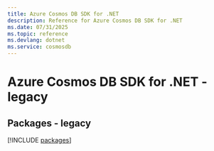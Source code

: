 ```yaml
---
title: Azure Cosmos DB SDK for .NET
description: Reference for Azure Cosmos DB SDK for .NET
ms.date: 07/31/2025
ms.topic: reference
ms.devlang: dotnet
ms.service: cosmosdb
---
```

# Azure Cosmos DB SDK for .NET - legacy
## Packages - legacy
[!INCLUDE [packages](cosmos-db-index.md)]